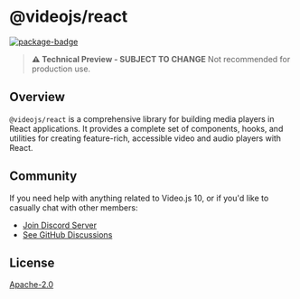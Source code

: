 # @videojs/react

[![package-badge]][package]

> **⚠️ Technical Preview - SUBJECT TO CHANGE** Not recommended for production use.

## Overview

`@videojs/react` is a comprehensive library for building media players in React applications. It
provides a complete set of components, hooks, and utilities for creating feature-rich, accessible
video and audio players with React.

## Community

If you need help with anything related to Video.js 10, or if you'd like to casually chat with other
members:

- [Join Discord Server][discord]
- [See GitHub Discussions][gh-discussions]

## License

[Apache-2.0](./LICENSE)

[package]: https://www.npmjs.com/package/@videojs/react
[package-badge]: https://img.shields.io/npm/v/@videojs/react/next?label=@videojs/react@next
[discord]: https://discord.gg/b664Gq3pdy
[gh-discussions]: https://github.com/videojs/v10/discussions
